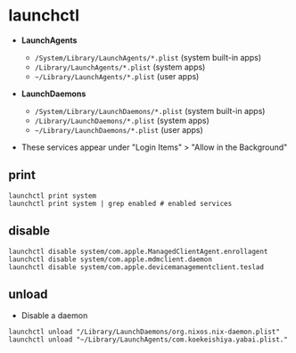# launchctl

- **LaunchAgents**
  - `/System/Library/LaunchAgents/*.plist` (system built-in apps)
  - `/Library/LaunchAgents/*.plist` (system apps)
  - `~/Library/LaunchAgents/*.plist` (user apps)

- **LaunchDaemons**
  - `/System/Library/LaunchDaemons/*.plist` (system built-in apps)
  - `/Library/LaunchDaemons/*.plist` (system apps)
  - `~/Library/LaunchDaemons/*.plist` (user apps)

- These services appear under "Login Items" > "Allow in the Background"

## print

```shell
launchctl print system
launchctl print system | grep enabled # enabled services
```

## disable

```shell
launchctl disable system/com.apple.ManagedClientAgent.enrollagent
launchctl disable system/com.apple.mdmclient.daemon
launchctl disable system/com.apple.devicemanagementclient.teslad
```

## unload

- Disable a daemon

```shell
launchctl unload "/Library/LaunchDaemons/org.nixos.nix-daemon.plist"
launchctl unload "~/Library/LaunchAgents/com.koekeishiya.yabai.plist."
```
